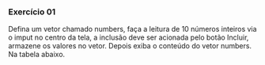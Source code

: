### Exercício 01

Defina um vetor chamado numbers, faça a leitura de 10 números inteiros via o imput no centro da tela, a inclusão deve ser acionada pelo botão Incluir, armazene os valores no vetor. Depois exiba o conteúdo do vetor numbers. Na tabela abaixo.

